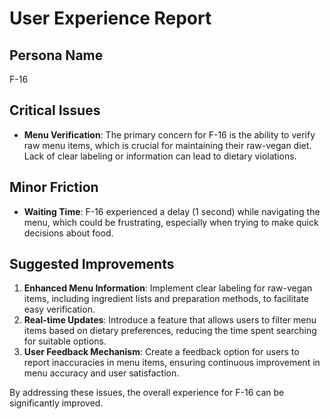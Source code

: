 # User Experience Report

## Persona Name
F-16

## Critical Issues
- **Menu Verification**: The primary concern for F-16 is the ability to verify raw menu items, which is crucial for maintaining their raw-vegan diet. Lack of clear labeling or information can lead to dietary violations.

## Minor Friction
- **Waiting Time**: F-16 experienced a delay (1 second) while navigating the menu, which could be frustrating, especially when trying to make quick decisions about food.

## Suggested Improvements
1. **Enhanced Menu Information**: Implement clear labeling for raw-vegan items, including ingredient lists and preparation methods, to facilitate easy verification.
2. **Real-time Updates**: Introduce a feature that allows users to filter menu items based on dietary preferences, reducing the time spent searching for suitable options.
3. **User Feedback Mechanism**: Create a feedback option for users to report inaccuracies in menu items, ensuring continuous improvement in menu accuracy and user satisfaction. 

By addressing these issues, the overall experience for F-16 can be significantly improved.